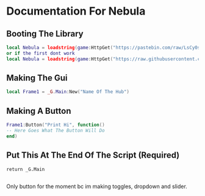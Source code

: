 # Documentation For Nebula
## Booting The Library
```lua
local Nebula = loadstring(game:HttpGet("https://pastebin.com/raw/LsCy0sFq"))()
or if the first dont work
local Nebula = loadstring(game:HttpGet("https://raw.githubusercontent.com/ElDonNadie820/Nebula-Ui-Library/refs/heads/main/Nebula%20Library.lua"))()
```
## Making The Gui
```lua
local Frame1 = _G.Main:New("Name Of The Hub")
```
## Making A Button
```lua
Frame1:Button("Print Hi", function()
-- Here Goes What The Button Will Do
end)
```
## Put This At The End Of The Script (Required)
```
return _G.Main
```
## 
Only button for the moment bc im making toggles, dropdown and slider.
